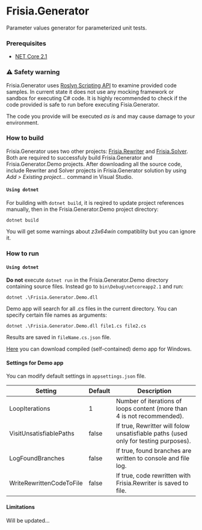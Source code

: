 ﻿# Frisia.Generator
Parameter values generator for parameterized unit tests.

### Prerequisites

- [NET Core 2.1](https://www.microsoft.com/net/download)

### ⚠ Safety warning 

Frisia.Generator uses [Roslyn Scripting API](https://github.com/dotnet/roslyn/wiki/Scripting-API-Samples) 
to examine provided code samples. In current state it does not use any mocking 
framework or sandbox for executing C# code. It is highly recommended to check if
the code provided is safe to run before executing Fisia.Generator.

The code you provide will be executed _as is_ and may cause damage to your environment.

### How to build

Frisia.Generator uses two other projects: [Frisia.Rewriter](https://github.com/filipliwinski/Frisia.Rewriter) and
[Frisia.Solver](https://github.com/filipliwinski/Frisia.Solver). Both are required to successfuly build Frisia.Generator 
and Frisia.Generator.Demo projects. After downloading all the source code, 
include Rewriter and Solver projects in Frisia.Generator solution by using 
*Add > Existing project...* command in Visual Studio.

#### `Using dotnet`

For building with `dotnet build`, it is reqired to update project references manually, 
then in the Frisia.Generator.Demo project directory:

    dotnet build

You will get some warnings about *z3x64win* compatiblity but you can ignore it.

### How to run

#### `Using dotnet`
**Do not** execute `dotnet run` in the Frisia.Generator.Demo directory containing 
source files. Instead go to `bin\Debug\netcoreapp2.1` and run:

    dotnet .\Frisia.Generator.Demo.dll

Demo app will search for all .cs files in the current directory. You can specify certain 
file names as arguments:

    dotnet .\Frisia.Generator.Demo.dll file1.cs file2.cs

Results are saved in `fileName.cs.json` file.

[Here](https://github.com/filipliwinski/Frisia.Generator/raw/master/demo/win10-x64.zip) you can download compiled (self-contained) demo app for Windows.

#### Settings for Demo app

You can modify default settings in `appsettings.json` file.

| Setting | Default | Description |
| ------- | ------- | ----------- |
| LoopIterations | 1 | Number of iterations of loops content (more than 4 is not recommended). |
| VisitUnsatisfiablePaths | false | If true, Rewritter will folow unsatisfiable paths (used only for testing purposes). |
| LogFoundBranches | false | If true, found branches are written to console and file log. |
| WriteRewrittenCodeToFile | false | If true, code rewritten with Frisia.Rewriter is saved to file. |

#### Limitations

Will be updated...


